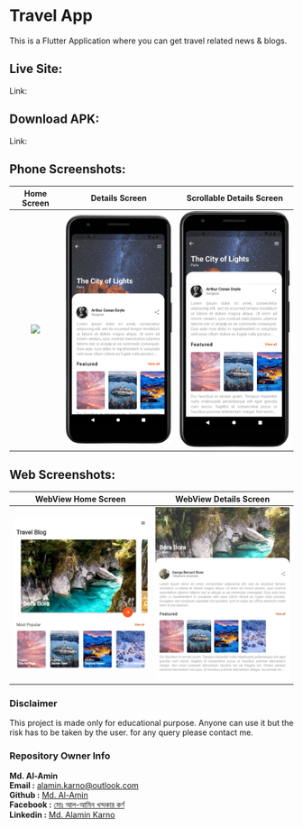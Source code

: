 # Travel App
This is a Flutter Application where you can get travel related news & blogs.

## Live Site:

Link: 

## Download APK:

Link:

## Phone Screenshots:

       

| Home Screen      |  Details Screen |  Scrollable Details Screen |
| :---:       |    :----:   | :----:   |
| <img src="screenshots/home_screen.png" width="250">       |  <img src="screenshots/detail_screen.png" width="250">     |  <img src="screenshots/scroll_able_details.png" width="250">  |


## Web Screenshots:


| WebView Home Screen     |  WebView Details Screen | 
| :---:       |    :----:   | 
| <img src="screenshots/web_home_screen.jpeg">      |  <img src="screenshots/web_detail_screen.jpeg">     |



### Disclaimer
This project is made only for educational purpose. Anyone can use it but the risk has to be taken by the user.
for any query please contact me.

### Repository Owner Info

__Md. Al-Amin__ <br>
__Email :__ [ alamin.karno@outlook.com ](mailto:alamin.karno@outlook.com) <br>
__Github :__ [Md. Al-Amin](https://github.com/karno786)<br>
__Facebook :__ [মোঃ আল-আমিন খন্দকার কর্ণ](https://facebook.com/alamin.kanro786) <br>
__Linkedin :__ [Md. Alamin Karno](https://www.linkedin.com/in/alaminkarno/)
<br>
<br>

